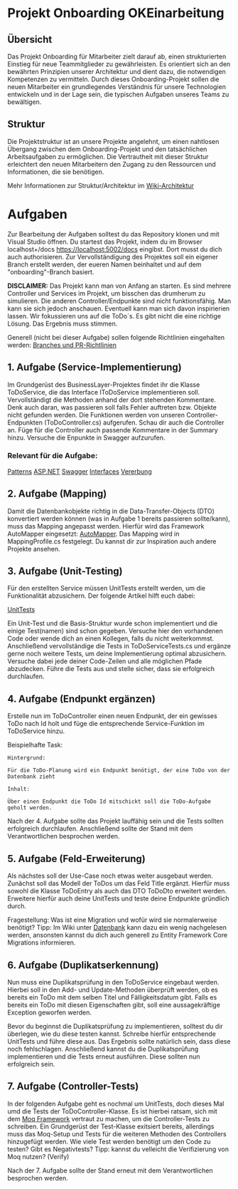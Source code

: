 # Projekt Onboarding OKEinarbeitung

## Übersicht
Das Projekt Onboarding für Mitarbeiter zielt darauf ab, einen strukturierten Einstieg für neue Teammitglieder zu gewährleisten.
Es orientiert sich an den bewährten Prinzipien unserer Architektur und dient dazu, die notwendigen Kompetenzen zu vermitteln.
Durch dieses Onboarding-Projekt sollen die neuen Mitarbeiter ein grundlegendes Verständnis für unsere Technologien entwickeln und in der Lage sein, die typischen Aufgaben unseres Teams zu bewältigen.

## Struktur
Die Projektstruktur ist an unsere Projekte angelehnt, um einen nahtlosen Übergang zwischen dem Onboarding-Projekt und den tatsächlichen Arbeitsaufgaben zu ermöglichen.
Die Vertrautheit mit dieser Struktur erleichtert den neuen Mitarbeitern den Zugang zu den Ressourcen und Informationen, die sie benötigen.

Mehr Informationen zur Struktur/Architektur im [Wiki-Architektur](https://dev.azure.com/ok-objektkultur/OKPlattform/_wiki/wikis/OKPlattform.wiki/886/Architektur)

# Aufgaben

Zur Bearbeitung der Aufgaben solltest du das Repository klonen und mit Visual Studio öffnen.
Du startest das Projekt, indem du im Browser localhost+/docs [https://localhost:5002/docs](https://localhost:5002/docs) eingibst.
Dort musst du dich auch authorisieren.
Zur Vervollständigung des Projektes soll ein eigener Branch erstellt werden, der eueren Namen beinhaltet und auf dem "onboarding"-Branch basiert.

**DISCLAIMER:**
Das Projekt kann man von Anfang an starten.
Es sind mehrere Controller und Services im Projekt, um bisschen das drumherum zu simulieren. Die anderen Controller/Endpunkte sind nicht funktionsfähig.
Man kann sie sich jedoch anschauen. Eventuell kann man sich davon inspirierien lassen.
Wir fokussieren uns auf die ToDo´s.
Es gibt nicht die eine richtige Lösung. Das Ergebnis muss stimmen.

Generell (nicht bei dieser Aufgabe) sollen folgende Richtlinien eingehalten werden: 
[Branches und PR-Richtlinien](https://dev.azure.com/ok-objektkultur/OKPlattform/_wiki/wikis/OKPlattform.wiki/218/Branches-und-PR-Richtlinien)


## 1. Aufgabe (Service-Implementierung)

Im Grundgerüst des BusinessLayer-Projektes findet ihr die Klasse ToDoService, die das Interface IToDoService implementieren soll. 
Vervollständigt die Methoden anhand der dort stehenden Kommentare.
Denk auch daran, was passieren soll falls Fehler auftreten bzw. Objekte nicht gefunden werden.
Die Funktionen werden von unseren Controller-Endpunkten (ToDoController.cs) aufgerufen. Schau dir auch die Controller an.
Füge für die Controller auch passende Kommentare in der Summary hinzu.
Versuche die Enpunkte in Swagger aufzurufen. 

### Relevant für die Aufgabe:

[Patterns](https://dev.azure.com/ok-objektkultur/OKPlattform/_wiki/wikis/OKPlattform.wiki/881/Patterns)
[ASP.NET](https://dev.azure.com/ok-objektkultur/OKPlattform/_wiki/wikis/OKPlattform.wiki/908/ASP-.NET)
[Swagger](https://dev.azure.com/ok-objektkultur/OKPlattform/_wiki/wikis/OKPlattform.wiki/894/Swagger)
[Interfaces](https://dev.azure.com/ok-objektkultur/OKPlattform/_wiki/wikis/OKPlattform.wiki/1070/Interfaces)
[Vererbung](https://dev.azure.com/ok-objektkultur/OKPlattform/_wiki/wikis/OKPlattform.wiki/1078/Vererbung)

## 2. Aufgabe (Mapping)

Damit die Datenbankobjekte richtig in die Data-Transfer-Objects (DTO) konvertiert werden können (was in Aufgabe 1 bereits passieren sollte/kann), muss das Mapping angepasst werden.
Hierfür wird das Framework AutoMapper eingesetzt: [AutoMapper](https://dev.azure.com/ok-objektkultur/OKPlattform/_wiki/wikis/OKPlattform.wiki/1058/Auto-Mapper).
Das Mapping wird in MappingProfile.cs festgelegt.
Du kannst dir zur Inspiration auch andere Projekte ansehen.


## 3. Aufgabe (Unit-Testing)

Für den erstellten Service müssen UnitTests erstellt werden, um die Funktionalität abzusichern. Der folgende Artikel hilft euch dabei:

[UnitTests](https://dev.azure.com/ok-objektkultur/OKPlattform/_wiki/wikis/OKPlattform.wiki/1015/Unit-Tests)

Ein Unit-Test und die Basis-Struktur wurde schon implementiert und die einige Test(namen) sind schon gegeben. 
Versuche hier den vorhandenen Code oder wende dich an einen Kollegen, falls du nicht weiterkommst.
Anschließend vervollständige die Tests in ToDoServiceTests.cs und ergänze gerne noch weitere Tests, um deine Implementierung optimal abzusichern.
Versuche dabei jede deiner Code-Zeilen und alle möglichen Pfade abzudecken. 
Führe die Tests aus und stelle sicher, dass sie erfolgreich durchlaufen.


## 4. Aufgabe (Endpunkt ergänzen)

Erstelle nun im ToDoController einen neuen Endpunkt, der ein gewisses ToDo nach Id holt und füge die entsprechende Service-Funktion im ToDoService hinzu.

Beispielhafte Task:

```
Hintergrund:

Für die ToDo-Planung wird ein Endpunkt benötigt, der eine ToDo von der Datenbank zieht

Inhalt:

Über einen Endpunkt die ToDo Id mitschickt soll die ToDo-Aufgabe geholt werden.

```

Nach der 4. Aufgabe sollte das Projekt lauffähig sein und die Tests sollten erfolgreich durchlaufen.
Anschließend sollte der Stand mit dem Verantwortlichen besprochen werden.


## 5. Aufgabe (Feld-Erweiterung)

Als nächstes soll der Use-Case noch etwas weiter ausgebaut werden.
Zunächst soll das Modell der ToDos um das Feld Title ergänzt. Hierfür muss sowohl die Klasse ToDoEntry als auch das DTO ToDoDto erweitert werden.
Erweitere hierfür auch deine UnitTests und teste deine Endpunkte gründlich durch.

Fragestellung: Was ist eine Migration und wofür wird sie normalerweise benötigt?
Tipp: Im Wiki unter [Datenbank](https://dev.azure.com/ok-objektkultur/OKPlattform/_wiki/wikis/OKPlattform.wiki/873/Datenbank) kann dazu ein wenig nachgelesen werden, ansonsten kannst du dich auch generell zu Entity Framework Core Migrations informieren.


## 6. Aufgabe (Duplikatserkennung)

Nun muss eine Duplikatsprüfung in den ToDoService eingebaut werden.
Hierbei soll in den Add- und Update-Methoden überprüft werden, ob es bereits ein ToDo mit dem selben Titel und Fälligkeitsdatum gibt.
Falls es bereits ein ToDo mit diesen Eigenschaften gibt, soll eine aussagekräftige Exception geworfen werden.

Bevor du beginnst die Duplikatsprüfung zu implementieren, solltest du dir überlegen, wie du diese testen kannst.
Schreibe hierfür entsprechende UnitTests und führe diese aus. Das Ergebnis sollte natürlich sein, dass diese noch fehlschlagen.
Anschließend kannst du die Duplikatsprüfung implementieren und die Tests erneut ausführen. Diese sollten nun erfolgreich sein.


## 7. Aufgabe (Controller-Tests)

In der folgenden Aufgabe geht es nochmal um UnitTests, doch dieses Mal umd die Tests der ToDoController-Klasse.
Es ist hierbei ratsam, sich mit dem [Moq Framework](https://github.com/devlooped/moq) vertraut zu machen, um die Controller-Tests zu schreiben.
Ein Grundgerüst der Test-Klasse exitsiert bereits, allerdings muss das Moq-Setup und Tests für die weiteren Methoden des Controllers hinzugefügt werden.
Wie viele Test werden benötigt um den Code zu testen? Gibt es Negativtests? Tipp: kannst du velleicht die Verifizierung von Moq nutzen? (Verify)

Nach der 7. Aufgabe sollte der Stand erneut mit dem Verantwortlichen besprochen werden.
